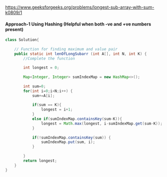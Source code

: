 https://www.geeksforgeeks.org/problems/longest-sub-array-with-sum-k0809/1

#### Approach-1 Using Hashing (Helpful when both -ve and +ve numbers present)

```java
class Solution{
    
    // Function for finding maximum and value pair
    public static int lenOfLongSubarr (int A[], int N, int K) {
        //Complete the function
        
        int longest = 0;
        
        Map<Integer, Integer> sumIndexMap = new HashMap<>();
        
        int sum=0;
        for(int i=0;i<N;i++) {
            sum+=A[i];
            
            if(sum == K){
                longest = i+1; 
            }
            else if(sumIndexMap.containsKey(sum-K)){
                longest = Math.max(longest, i-sumIndexMap.get(sum-K));
            }
            
            if(!sumIndexMap.containsKey(sum)) { 
                sumIndexMap.put(sum, i); 
            }
            
        }
        return longest;
    }
}
```